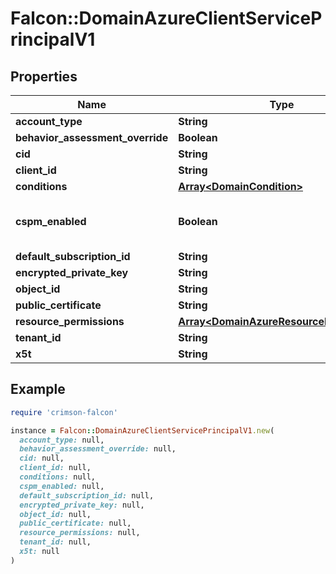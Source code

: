 # Falcon::DomainAzureClientServicePrincipalV1

## Properties

| Name | Type | Description | Notes |
| ---- | ---- | ----------- | ----- |
| **account_type** | **String** |  | [optional] |
| **behavior_assessment_override** | **Boolean** |  | [optional] |
| **cid** | **String** |  |  |
| **client_id** | **String** |  | [optional] |
| **conditions** | [**Array&lt;DomainCondition&gt;**](DomainCondition.md) |  | [optional] |
| **cspm_enabled** | **Boolean** | If the account has CSPM enabled. |  |
| **default_subscription_id** | **String** |  | [optional] |
| **encrypted_private_key** | **String** |  | [optional] |
| **object_id** | **String** |  | [optional] |
| **public_certificate** | **String** |  | [optional] |
| **resource_permissions** | [**Array&lt;DomainAzureResourcePermission&gt;**](DomainAzureResourcePermission.md) |  | [optional] |
| **tenant_id** | **String** |  |  |
| **x5t** | **String** |  | [optional] |

## Example

```ruby
require 'crimson-falcon'

instance = Falcon::DomainAzureClientServicePrincipalV1.new(
  account_type: null,
  behavior_assessment_override: null,
  cid: null,
  client_id: null,
  conditions: null,
  cspm_enabled: null,
  default_subscription_id: null,
  encrypted_private_key: null,
  object_id: null,
  public_certificate: null,
  resource_permissions: null,
  tenant_id: null,
  x5t: null
)
```

